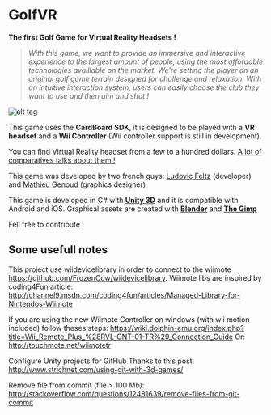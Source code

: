 # GolfVR #

**The first Golf Game for Virtual Reality Headsets !**

>*With this game, we want to provide an immersive and interactive experience to the largest amount of people, using the most affordable technologies availlable on the market. We're setting the player on an original golf game terrain designed for challenge and relaxation. With an intuitive interaction system, users can easily choose the club they want to use and then aim and shot !*

![alt tag](https://raw.githubusercontent.com/UniVR/GolfVR/master/Images/GolfVR.jpg)

This game uses the **CardBoard SDK**, it is designed to be played with a **VR headset** and a **Wii Controller** (Wii controller support is still in development).

You can find Virtual Reality headset from a few to a hundred dollars. [A lot of comparatives talks about them !](http://heavy.com/tech/2015/07/best-vr-virtual-reality-headset-glasses-goggles-oculus-rift-specs-review/)

This game was developed by two french guys: [Ludovic Feltz](http://feltz.fr) (developer) and [Mathieu Genoud](https://fr.linkedin.com/pub/mathieu-genoud/105/258/54b) (graphics designer)

This game is developed in C# with [**Unity 3D**](https://unity3d.com/) and it is compatible with Android and iOS.
Graphical assets are created with [**Blender**](http://www.blender.org/) and [**The Gimp**](http://www.gimp.org/)

Fell free to contribute !


## Some usefull notes ##
This project use wiidevicelibrary in order to connect to the wiimote https://github.com/FrozenCow/wiidevicelibrary. Wiimote libs are inspired by coding4Fun article: http://channel9.msdn.com/coding4fun/articles/Managed-Library-for-Nintendos-Wiimote

If you are using the new Wiimote Controller on windows (with wii motion included) follow theses steps: https://wiki.dolphin-emu.org/index.php?title=Wii_Remote_Plus_%28RVL-CNT-01-TR%29_Connection_Guide Or: http://touchmote.net/wiimotetr

Configure Unity projects for GitHub Thanks to this post: http://www.strichnet.com/using-git-with-3d-games/

Remove file from commit (file > 100 Mb): http://stackoverflow.com/questions/12481639/remove-files-from-git-commit
